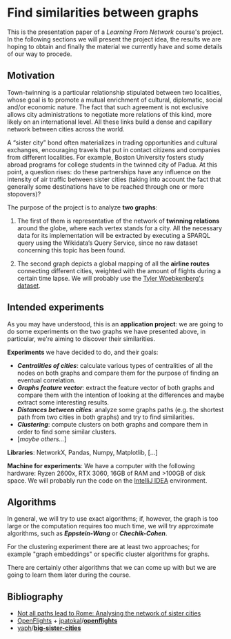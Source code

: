 
# Find similarities between graphs

This is the presentation paper of a *Learning From Network* course's project.
In the following sections we will present the project idea, the results we are hoping to obtain and finally the material we currently have and some details of our way to procede.

## Motivation

Town-twinning is a particular relationship stipulated between two localities, whose goal is to promote a mutual enrichment of cultural, diplomatic, social and/or economic nature. The fact that such agreement is not exclusive allows city administrations to negotiate more relations of this kind, more likely on an international level. All these links build a dense and capillary network between cities across the world.

A “sister city” bond often materializes in trading opportunities and cultural exchanges, encouraging travels that put in contact citizens and companies from different localities. For example, Boston University fosters study abroad programs for college students in the twinned city of Padua. At this point, a question rises: do these partnerships have any influence on the intensity of air traffic between sister cities (taking into account the fact that generally some destinations have to be reached through one or more stopovers)?

The purpose of the project is to analyze **two graphs**:

1.  The first of them is representative of the network of **twinning relations** around the globe, where each vertex stands for a city. All the necessary data for its implementation will be extracted by executing a SPARQL query using the Wikidata’s Query Service, since no raw dataset concerning this topic has been found.
    
2.  The second graph depicts a global mapping of all the **airline routes** connecting different cities, weighted with the amount of flights during a certain time lapse. We will probably use the [Tyler Woebkenberg's dataset](https://data.world/tylerudite/airports-airlines-and-routes).

## Intended experiments

As you may have understood, this is an **application project**: we are going to do some experiments on the two graphs we have presented above, in particular, we're aiming to discover their similarities.

**Experiments** we have decided to do, and their goals:
- ***Centralities of cities***: calculate various types of centralities of all the nodes on both graphs and compare them for the purpose of finding an eventual correlation.
- ***Graphs feature vector***: extract the feature vector of both graphs and compare them with the intention of looking at the differences and maybe extract some interesting results.
- ***Distances between cities***: analyze some graphs paths (e.g. the shortest path from two cities in both graphs) and try to find similarities. 
- ***Clustering***: compute clusters on both graphs and compare them in order to find some similar clusters.
- [*maybe others...*]

**Libraries**: NetworkX, Pandas, Numpy, Matplotlib, [...]

**Machine for experiments**: We have a computer with the following hardware: Ryzen 2600x, RTX 3060, 16GB of RAM and >100GB of disk space. We will probably run the code on the [IntelliJ IDEA](https://www.jetbrains.com/idea/) environment.

## Algorithms

In general, we will try to use exact algorithms; if, however, the graph is too large or the computation requires too much time, we will try approximate algorithms, such as ***Eppstein-Wang*** or ***Chechik-Cohen***. 

For the clustering experiment there are at least two approaches; for example "graph embeddings" or specific cluster algorithms for graphs. 

There are certainly other algorithms that we can come up with but we are going to learn them later during the course.

## Bibliography
- [Not all paths lead to Rome: Analysing the network of sister cities](https://arxiv.org/abs/1301.6900)
- [OpenFlights](https://openflights.org/data.html) + [jpatokal](https://github.com/jpatokal)/**[openflights](https://github.com/jpatokal/openflights)**
- [yaph](https://github.com/yaph)/**[big-sister-cities](https://github.com/yaph/big-sister-cities)**

<!--stackedit_data:
eyJoaXN0b3J5IjpbLTE5MTk4MDg3Myw3NTAyNDI0NDYsMTc0Mj
U2NzM5MywxNTU2NzM2NDY4LDE4MDg0NDQxMDUsMjY4MTMzODc1
LC0xMTUwMDEzMDc5LDUzNjY3OTc0OSwtODA5NDYwNTExLC0yMT
E5ODUyMzM1LDEyNTU5MjA2NzIsLTIwODUwODAxMDMsMzUyNTUz
MzMxXX0=
-->
